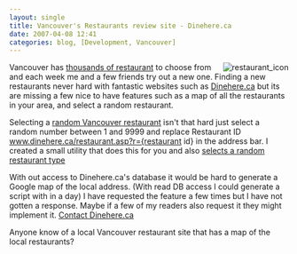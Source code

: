 ```yaml
---
layout: single
title: Vancouver's Restaurants review site - Dinehere.ca
date: 2007-04-08 12:41
categories: blog, [Development, Vancouver]
---
```

<img src="/public/uploads/2007/04/restaurant_icon.gif" alt="restaurant_icon" align="right" />Vancouver has <a href="http://www.dinehere.ca/allrestbyarea.asp">thousands of restaurant</a> to choose from and each week me and a few friends try out a new one. Finding a new restaurants never hard with fantastic websites such as <a href="http://www.dinehere.ca/">Dinehere.ca</a> but its are missing a few nice to have features such as a map of all the restaurants in your area, and select a random restaurant.

Selecting a <a href="http://www.abluestar.com/utilities/random_restaurant/">random Vancouver restaurant</a> isn't that hard just select a random number between 1 and 9999 and replace Restaurant ID www.dinehere.ca/restaurant.asp?r={restaurant id} in the address bar. I created a small utility that does this for you and also <a href="http://www.abluestar.com/utilities/random_restaurant/">selects a random restaurant type</a>

With out access to Dinehere.ca's database it would be hard to generate a Google map of the local address. (With read DB access I could generate a script with in a day) I have requested the feature a few times but I have not gotten a response. Maybe if a few of my readers also request it they might implement it. <a href="http://www.dinehere.ca/about.asp"> </a><a href="http://www.dinehere.ca/"></a><a href="http://www.dinehere.ca/about.asp">Contact Dinehere.ca</a>

Anyone know of a local Vancouver restaurant site that has a map of the local restaurants?
